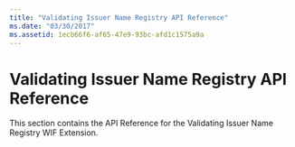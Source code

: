 ```yaml
---
title: "Validating Issuer Name Registry API Reference"
ms.date: "03/30/2017"
ms.assetid: 1ecb66f6-af65-47e9-93bc-afd1c1575a9a
---
```

# Validating Issuer Name Registry API Reference
This section contains the API Reference for the Validating Issuer Name Registry WIF Extension.

